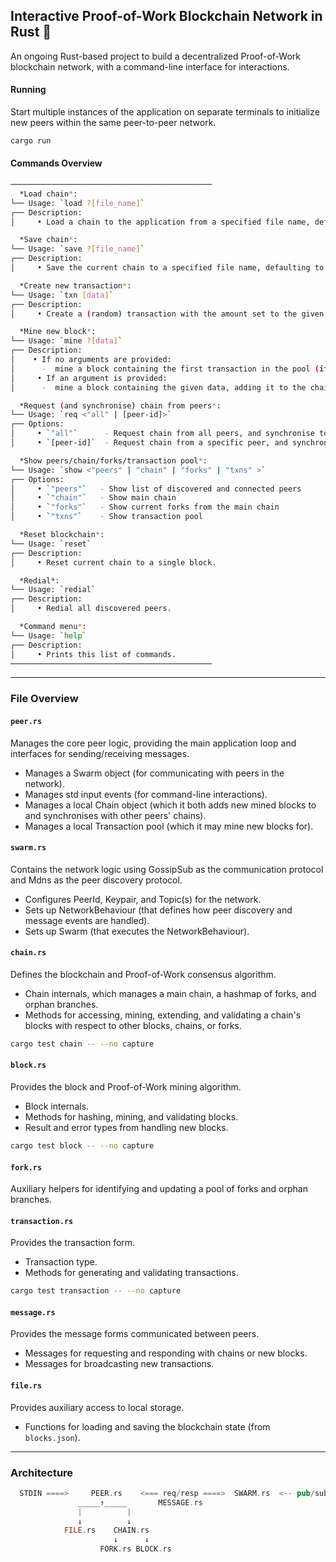 ##  Interactive Proof-of-Work Blockchain Network in Rust 🦀

An ongoing Rust-based project to build a decentralized Proof-of-Work blockchain network, with a command-line interface for interactions.

#### Running

Start multiple instances of the application on separate terminals to initialize new peers within the same peer-to-peer network.

```sh
cargo run
```
<!-- (RUST_LOG=info cargo run --bin main) -->

#### Commands Overview
```sh
─────────────────────────────────────────────
  *Load chain*:
└── Usage: `load ?[file_name]`
┌── Description:
│     • Load a chain to the application from a specified file name, defaulting to the file name `blocks.json`.

  *Save chain*:
└── Usage: `save ?[file_name]`
┌── Description:
│     • Save the current chain to a specified file name, defaulting to the file name `blocks.json`.

  *Create new transaction*:
└── Usage: `txn [data]`
┌── Description:
│     • Create a (random) transaction with the amount set to the given data, adding it to the pool, and broadcasting it to other peers.

  *Mine new block*:
└── Usage: `mine ?[data]`
┌── Description:
│    • If no arguments are provided:
│      -  mine a block containing the first transaction in the pool (if any), adding it to the chain, and broadcasting it to other peers.
│     • If an argument is provided:
│      -  mine a block containing the given data, adding it to the chain, and broadcasting it to other peers.

  *Request (and synchronise) chain from peers*:
└── Usage: `req <"all" | [peer-id]>`
┌── Options:
│     • `"all"`      - Request chain from all peers, and synchronise to the most up-to-date chain
│     • `[peer-id]`  - Request chain from a specific peer, and synchronise to the most up-to-date chain

  *Show peers/chain/forks/transaction pool*:
└── Usage: `show <"peers" | "chain" | "forks" | "txns" >`
┌── Options:
│     • `"peers"`   - Show list of discovered and connected peers
│     • `"chain"`   - Show main chain
│     • `"forks"`   - Show current forks from the main chain
│     • `"txns"`    - Show transaction pool

  *Reset blockchain*:
└── Usage: `reset`
┌── Description:
│     • Reset current chain to a single block.

  *Redial*:
└── Usage: `redial`
┌── Description:
│     • Redial all discovered peers.

  *Command menu*:
└── Usage: `help`
┌── Description:
│     • Prints this list of commands.
─────────────────────────────────────────────
```

---
### File Overview

#### `peer.rs`
Manages the core peer logic, providing the main application loop and interfaces for sending/receiving messages.
- Manages a Swarm object (for communicating with peers in the network).
- Manages std input events (for command-line interactions).
- Manages a local Chain object (which it both adds new mined blocks to and synchronises with other peers' chains).
- Manages a local Transaction pool (which it may mine new blocks for).

#### `swarm.rs`
Contains the network logic using GossipSub as the communication protocol and Mdns as the peer discovery protocol.
- Configures PeerId, Keypair, and Topic(s) for the network.
- Sets up NetworkBehaviour (that defines how peer discovery and message events are handled).
- Sets up Swarm (that executes the NetworkBehaviour).

#### `chain.rs`
Defines the blockchain and Proof-of-Work consensus algorithm.
- Chain internals, which manages a main chain, a hashmap of forks, and orphan branches.
- Methods for accessing, mining, extending, and validating a chain's blocks with respect to other blocks, chains, or forks.

```sh
cargo test chain -- --no capture
```

#### `block.rs`
Provides the block and Proof-of-Work mining algorithm.
- Block internals.
- Methods for hashing, mining, and validating blocks.
- Result and error types from handling new blocks.

```sh
cargo test block -- --no capture
```

#### `fork.rs`
Auxiliary helpers for identifying and updating a pool of forks and orphan branches.

#### `transaction.rs`
Provides the transaction form.
- Transaction type.
- Methods for generating and validating transactions.

```sh
cargo test transaction -- --no capture
```

#### `message.rs`
Provides the message forms communicated between peers.
- Messages for requesting and responding with chains or new blocks.
- Messages for broadcasting new transactions.

#### `file.rs`
Provides auxiliary access to local storage.
- Functions for loading and saving the blockchain state (from `blocks.json`).

---

### Architecture
```rs
  STDIN ====>     PEER.rs    <=== req/resp ====>  SWARM.rs  <-- pub/sub ---> Remote Network
               _____↑_____       MESSAGE.rs                                [TOPIC "transactions"]
               |          |                                                [TOPIC "chain"]
               ↓          ↓
            FILE.rs    CHAIN.rs
                       ↓      ↓
                    FORK.rs BLOCK.rs
```

<!--
  Note:
  The Peer and NetworkBehaviour object never directly communicate. The Swarm is the intermediary that executes the one-way communication (the NetworkBehaviour sending messages to it the Peer via the local channel) describes in the code, when responding to events.
-->
